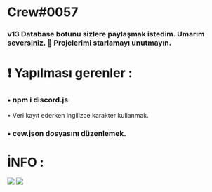 # Crew#0057
### v13 Database botunu sizlere paylaşmak istedim. Umarım seversiniz. 🖤 Projelerimi starlamayı unutmayın.

# ❗ Yapılması gerenler :
### • npm i discord.js 
• Veri kayıt ederken ingilizce karakter kullanmak.
### • cew.json dosyasını düzenlemek.

# İNFO :
<img src="https://cdn.discordapp.com/attachments/1039241382252003349/1058119240252669982/image.png">
<img src="https://cdn.discordapp.com/attachments/1039241382252003349/1058126019787235328/image.png">
